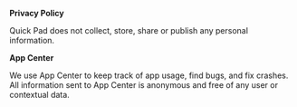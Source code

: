 **Privacy Policy**

Quick Pad does not collect, store, share or publish any personal information.

**App Center**

We use App Center to keep track of app usage, find bugs, and fix crashes. All information sent to App Center is anonymous and free of any user or contextual data.

